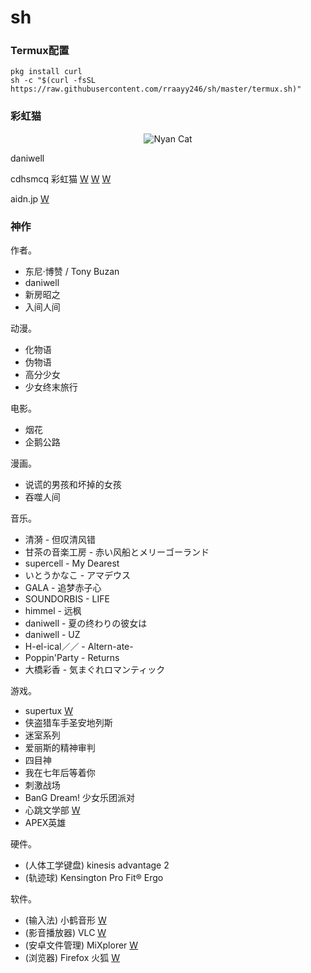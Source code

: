 # sh

### Termux配置 ###


```shell
pkg install curl
sh -c "$(curl -fsSL https://raw.githubusercontent.com/rraayy246/sh/master/termux.sh)"
```


### 彩虹猫 ###


<p align="center">
  <img src="https://raw.githubusercontent.com/rraayy246/sh/master/PopTartCat.gif" alt="Nyan Cat">
</p>

daniwell

cdhsmcq 彩虹猫
[W](http://www.nyan.cat/)
[W](https://www.webcitation.org/6AX4J3pMz?url=http://www.prguitarman.com/index.php?id=348)
[W](https://www.youtube.com/watch?v=QH2-TGUlwu4)

aidn.jp
[W](https://aidn.jp/)


### 神作 ###


作者。

* 东尼·博赞 / Tony Buzan
* daniwell
* 新房昭之
* 入间人间

动漫。

* 化物语
* 伪物语
* 高分少女
* 少女终末旅行

电影。

* 烟花
* 企鹅公路

漫画。

* 说谎的男孩和坏掉的女孩
* 吞噬人间

音乐。

* 清漪 - 但叹清风错
* 甘茶の音楽工房 - 赤い风船とメリーゴーランド
* supercell - My Dearest
* いとうかなこ - アマデウス
* GALA - 追梦赤子心
* SOUNDORBIS - LIFE
* himmel - 远枫
* daniwell - 夏の终わりの彼女は
* daniwell - UZ
* H-el-ical／／ - Altern-ate-
* Poppin'Party - Returns
* 大橋彩香 - 気まぐれロマンティック

游戏。

* supertux
[W](https://www.supertux.org/)
* 侠盗猎车手圣安地列斯
* 迷室系列
* 爱丽斯的精神审判
* 四目神
* 我在七年后等着你
* 刺激战场
* BanG Dream! 少女乐团派对
* 心跳文学部
[W](https://ddlc.moe/)
* APEX英雄

硬件。

* (人体工学键盘) kinesis advantage 2
* (轨迹球) Kensington Pro Fit® Ergo

软件。

* (输入法) 小鹤音形
[W](https://www.flypy.com/)
* (影音播放器) VLC
[W](https://www.videolan.org/index.zh.html)
* (安卓文件管理) MiXplorer
[W](https://mixplorer.com/)
* (浏览器) Firefox 火狐
[W](https://www.mozilla.org/zh-CN/firefox/)
